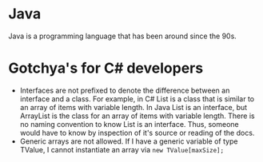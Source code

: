 # Java

Java is a programming language that has been around since the 90s. 


# Gotchya's for C# developers

* Interfaces are not prefixed to denote the difference between an interface and a class.  For example, in C# List<T> is a class that is similar to an array of items with variable length.  In Java List is an interface, but ArrayList is the class for an array of items with variable length.  There is no naming convention to know List is an interface.  Thus, someone would have to know by inspection of it's source or reading of the docs.
* Generic arrays are not allowed.  If I have a generic variable of type TValue, I cannot instantiate an array via ```new TValue[maxSize];```
